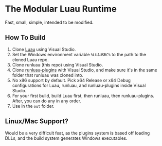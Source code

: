 # The Modular Luau Runtime
Fast, small, simple, intended to be modified.

## How To Build
1. Clone [Luau](https://github.com/luau-lang/luau) using Visual Studio.
2. Set the Windows environment variable `%LUAUSRC%` to the path to the cloned Luau repo.
3. Clone runluau (this repo) using Visual Studio.
4. Clone [runluau-plugins](https://github.com/plusgiant5/runluau-plugins) with Visual Studio, and make sure it's in the same folder that runluau was cloned into.
5. No x86 support by default. Pick x64 Release or x64 Debug configurations for Luau, runluau, and runluau-plugins inside Visual Studio.
6. For your first build, build Luau first, then runluau, then runluau-plugins. After, you can do any in any order.
7. Use in the `out` folder.

## Linux/Mac Support?
Would be a very difficult feat, as the plugins system is based off loading DLLs, and the build system generates Windows executables.
